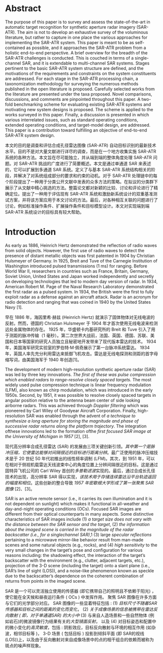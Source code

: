# Abstract
The purpose of this paper is to survey and assess the state-of-the-art in automatic target recognition for synthetic aperture radar imagery (SAR-ATR). The aim is not to develop an exhaustive survey of the voluminous literature, but rather to capture in one place the various approaches for implementing the SAR-ATR system. This paper is meant to be as self-contained as possible, and it approaches the SAR-ATR problem from a holistic end-to-end perspective. A brief overview for the breadth of the SAR-ATR challenges is conducted. This is couched in terms of a single-channel SAR, and it is extendable to multi-channel SAR systems. Stages pertinent to the basic SAR-ATR system structure are defined, and the motivations of the requirements and constraints on the system constituents are addressed. For each stage in the SAR-ATR processing chain, a taxonomization methodology for surveying the numerous methods published in the open literature is proposed. Carefully selected works from the literature are presented under the taxa proposed. Novel comparisons, discussions, and comments are pinpointed throughout this paper. A two-fold benchmarking scheme for evaluating existing SAR-ATR systems and motivating new system designs is proposed. The scheme is applied to the works surveyed in this paper. Finally, a discussion is presented in which various interrelated issues, such as standard operating conditions, extended operating conditions, and target-model design, are addressed. This paper is a contribution toward fulfilling an objective of end-to-end SAR-ATR system design. 

本文的目的是调查和评估合成孔径雷达图像 (SAR-ATR) 自动目标识别的最新技术水平。目的不是对大量文献进行详尽的调查，而是在一个地方收集实施 SAR-ATR 系统的各种方法。本文旨在尽可能独立，并从端到端的整体角度处理 SAR-ATR 问题。对 SAR-ATR 挑战的广度进行了简要概述。本文是通过单通道 SAR 来表述的，它可以扩展到多通道 SAR 系统。定义了与基本 SAR-ATR 系统结构相关的阶段，并解决了对系统组成部分的要求和约束的动机。对于 SAR-ATR 处理链中的每个阶段提出了一种用于分类公开文献中发表的众多方法的策略。在拟议的分类群下展示了从文献中精心挑选的方法。整篇论文都对新颖的比较、讨论和评论进行了精确定位。提出了一种用于评估现有 SAR-ATR 系统和激励新系统设计的双重基准测试方案，并将该方案应用于本文讨论的方法。最后，对各种相互关联的问题进行了讨论，例如标准操作条件、扩展操作条件和目标模型设计。本文对实现端到端 SAR-ATR 系统设计的目标具有较大帮助。

# Introduction

As early as 1886, Heinrich Hertz demonstrated the reflection of radio waves from solid objects. However, the first use of radio waves to detect the presence of distant metallic objects was first patented in 1904 by Christian Hulsmeyer of Germany. In 1925, Breit and Tuve of the Carnegie Institution of Washington introduced pulsed transmissions (1 ms) for ranging. Before World War II, researchers in countries such as France, Britain, Germany, Soviet Union, United States and Japan worked independently and secretly on developing technologies that led to modern day version of radar. In 1934, American Robert M. Page of the Naval Research Laboratory demonstrated the first radar as a pulsed system. In 1934, the British were the first to fully exploit radar as a defense against  an aircraft attack. Radar is an acronym for radio detection and ranging that was coined in 1940 by the United States Navy [1]. 

早在 1886 年，海因里希·赫兹 (Heinrich Hertz) 就演示了固体物体对无线电波的反射。然而，德国的 Christian Hulsmeyer 于 1904 年才首次使用无线电波来检测远处金属物体的存在。 1925 年，华盛顿卡内基研究所的 Breit 和 Tuve 引入了用于测距的脉冲传输（1 毫秒）。第二次世界大战前，法国、英国、德国、苏联、美国和日本等国家的研究人员独立且秘密地开发带来了现代版本雷达的技术。 1934 年，美国海军研究实验室的罗伯特·M·佩奇展示了第一台脉冲系统雷达。 1934 年，英国人率先充分利用雷达来抵御飞机攻击。雷达是无线电探测和测距的首字母缩写词，由美国海军于 1940 年创造[1]。

The development of modern high-resolution synthetic aperture radar (SAR) was led by three key innovations. *The first of these was pulse compression which enabled radars to range-resolve closely spaced targets.* The most widely used pulse compression technique is linear frequency modulation (LFM), also known as chirp modulation, which was introduced in the early 1950s. Second, by 1951, it was possible to resolve closely spaced targets in angular position relative to the antenna beam center of side looking airborne radars. This was achieved through *Doppler filtering* which was pioneered by Carl Wiley of Goodyear Aircraft Corporation. Finally, high-resolution SAR was enabled through the advent of *a technique to synthesize a long aperture for storing the magnitude and phase of successive radar returns along the platform trajectory*. The integration ofthese innovations led to the formation ofthe *first focused SAR image at the University of Michigan in 1957* [2], [3].

现代高分辨率合成孔径雷达 (SAR) 的发展由三项关键创新引领。*其中第一个是脉冲压缩，它使雷达能够对间隔很近的目标进行距离分辨*。最广泛使用的脉冲压缩技术是于 20 世纪 50 年代初推出的线性频率调制 (LFM)。其次，到 1951 年，可以在相对于侧视机载雷达天线波束中心的角度位置上分辨间隔很近的目标。这是通过固特异飞机公司的 Carl Wiley 首创的*多普勒滤波*实现的。最后，通过合成长孔径技术的出现，高分辨率 SAR 得以实现，*该技术用于存储连续雷达沿平台轨迹返回的幅度和相位*。这些创新的整合导致 *1957 年密歇根大学形成了第一张聚焦 SAR 图像* [2]、[3]。

SAR is an active remote sensor (i.e., it carries its own illumination and it is not dependent on sunlight) which makes it functional in all-weather and day-and-night operating conditions (OCs). Focused SAR images are different from their optical counterparts in many aspects. Some distinctive characteristics of SAR images include (1) *a target size does not vary with the distance between the SAR sensor and the target*, (2) *the information about the imaged scene is carried in the magnitude of the radar backscatter (i.e., for a singlechannel SAR)*,1 (3) large *specular reflections* pertaining to a microwave mirror-like behavior result from man-made scenes and some natural objects (e.g., rocks), and (4) *high sensitivity* to the very small changes in the target’s pose and configuration for various reasons including: the shadowing effect, the interaction of the target’s backscatter with the environment (e.g., clutter, adjacent targets, etc.), projection of the 3-D scene (including the target) onto a slant plane (i.e., SAR’s line of sight (LOS)), and a noise-like phenomenon known as speckle due to the backscatter’s dependence on the coherent combination of returns from points in the imaged scene. 

SAR 是一个可以灵活独立使用的传感器 (即它携带自己的照明且不依赖于阳光) ，使它能在全天候和昼夜运行条件 ( OCs ) 中发挥作用。 聚焦 SAR 图像在许多方面与它们的光学部分对应。 SAR 图像的一些显着特征包括 : (1) *目标尺寸不随着SAR 传感器和目标之间的距离的变化而变化*， (2) *关于成像场景的信息被携带在雷达反向散射 ( 即，对于单通道SAR) 的大小中* (3) 与来自人造场景和一些自然物体 (例如岩石)的微波镜像行为结果有关的*大型镜面反射*， 以及 (4) 对目标姿态和配置中的微小变化的*高灵敏度*，包括 : 阴影效应，目标反向散射与环境的相互作用 (如杂波，相邻目标等 )， 3-D 场景 ( 包括目标 ) 投影到倾斜平面 (即 SAR的视线 (LOS))上，以及由于反向散射对来自成像场景中的点的相干组合的依赖而被称为斑点的噪声样现象。


